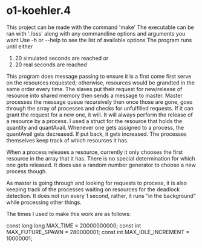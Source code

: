 # o1-koehler.4
This project can be made with the command 'make'
The executable can be ran with './oss' along with any commandline options and arguments you want
Use -h or --help to see the list of available options
The program runs until either 
  1) 20 simulated seconds are reached or
  2) 20 real seconds are reached

This program does message passing to ensure it is a first come first serve on the resources requested; otherwise, resources would be grandted in the same order every time.
  The slaves put their request for new/release of resource into shared memory then sends a message to master. Master processes the message queue recursively then once those are gone, 
  goes through the array of processes and checks for unfulfilled requests. If it can grant the request for a new one, it will. It will always perform the release of a resource by a process.
  I used a struct for the resource that holds the quantity and quantAvail. Whenever one gets assigned to a process, the quantAvail gets decreased. If 
  put back, it gets increased. The processes themselves keep track of which resources it has. 

When a process releases a resource, currently it only chooses the first resource in the array that it has. There is no special determination for which
  one gets released. It does use a random number generator to choose a new process though.

As master is going through and looking for requests to process, it is also keeping track of the processes waiting on resources for the deadlock
  detection. It does not run every 1 second, rather, it runs "in the background" while processing other things.

The times I used to make this work are as follows:

const long long MAX_TIME = 20000000000;
const int MAX_FUTURE_SPAWN = 280000001;
const int MAX_IDLE_INCREMENT = 10000001;


